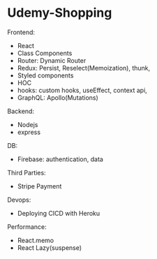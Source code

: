 # Udemy-Shopping

Frontend:

- React
- Class Components
- Router: Dynamic Router
- Redux: Persist, Reselect(Memoization), thunk,
- Styled components
- HOC
- hooks: custom hooks, useEffect, context api,
- GraphQL: Apollo(Mutations)


Backend:

- Nodejs 
- express


DB:

- Firebase: authentication, data

Third Parties:
- Stripe Payment

Devops:
- Deploying CICD with Heroku

Performance:
- React.memo
- React Lazy(suspense)
